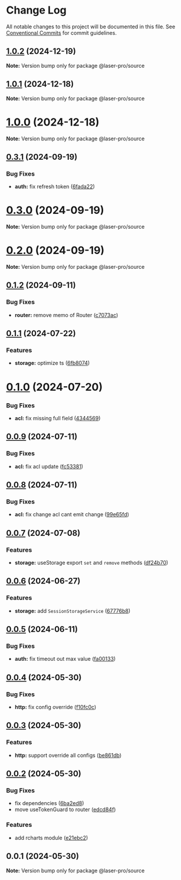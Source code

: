 # Change Log

All notable changes to this project will be documented in this file. See [Conventional Commits](https://conventionalcommits.org) for commit guidelines.

## [1.0.2](https://github.com/laser-ui/laser-pro/compare/v1.0.1...v1.0.2) (2024-12-19)

**Note:** Version bump only for package @laser-pro/source

## [1.0.1](https://github.com/laser-ui/laser-pro/compare/v1.0.0...v1.0.1) (2024-12-18)

**Note:** Version bump only for package @laser-pro/source

# [1.0.0](https://github.com/laser-ui/laser-pro/compare/v0.3.1...v1.0.0) (2024-12-18)

**Note:** Version bump only for package @laser-pro/source

## [0.3.1](https://github.com/laser-ui/laser-pro/compare/v0.3.0...v0.3.1) (2024-09-19)

### Bug Fixes

- **auth:** fix refresh token ([6fada22](https://github.com/laser-ui/laser-pro/commit/6fada22f8974324b60ebcce720689475c5341061))

# [0.3.0](https://github.com/laser-ui/laser-pro/compare/v0.2.0...v0.3.0) (2024-09-19)

**Note:** Version bump only for package @laser-pro/source

# [0.2.0](https://github.com/laser-ui/laser-pro/compare/v0.1.2...v0.2.0) (2024-09-19)

**Note:** Version bump only for package @laser-pro/source

## [0.1.2](https://github.com/laser-ui/laser-pro/compare/v0.1.1...v0.1.2) (2024-09-11)

### Bug Fixes

- **router:** remove memo of Router ([c7073ac](https://github.com/laser-ui/laser-pro/commit/c7073ac0c2ec03d04980db3ca69de36f43543a9f))

## [0.1.1](https://github.com/laser-ui/laser-pro/compare/v0.1.0...v0.1.1) (2024-07-22)

### Features

- **storage:** optimize ts ([6fb8074](https://github.com/laser-ui/laser-pro/commit/6fb8074e418a47093184cd9b4df5bc0409336ecb))

# [0.1.0](https://github.com/laser-ui/laser-pro/compare/v0.0.9...v0.1.0) (2024-07-20)

### Bug Fixes

- **acl:** fix missing full field ([4344569](https://github.com/laser-ui/laser-pro/commit/4344569ec5fd9de7a41f61abe633211b2f5c5131))

## [0.0.9](https://github.com/laser-ui/laser-pro/compare/v0.0.8...v0.0.9) (2024-07-11)

### Bug Fixes

- **acl:** fix acl update ([fc53381](https://github.com/laser-ui/laser-pro/commit/fc533819c35edc22a4a870600256014666b54264))

## [0.0.8](https://github.com/laser-ui/laser-pro/compare/v0.0.7...v0.0.8) (2024-07-11)

### Bug Fixes

- **acl:** fix change acl cant emit change ([99e65fd](https://github.com/laser-ui/laser-pro/commit/99e65fd97ec464ba4cd2550b1f9d36c421262c3a))

## [0.0.7](https://github.com/laser-ui/laser-pro/compare/v0.0.6...v0.0.7) (2024-07-08)

### Features

- **storage:** useStorage export `set` and `remove` methods ([df24b70](https://github.com/laser-ui/laser-pro/commit/df24b7080452144b01252bacbe26f6b35c800824))

## [0.0.6](https://github.com/laser-ui/laser-pro/compare/v0.0.5...v0.0.6) (2024-06-27)

### Features

- **storage:** add `SessionStorageService` ([67776b8](https://github.com/laser-ui/laser-pro/commit/67776b8be0d0b150c5e6170b53631581d00adaac))

## [0.0.5](https://github.com/laser-ui/laser-pro/compare/v0.0.4...v0.0.5) (2024-06-11)

### Bug Fixes

- **auth:** fix timeout out max value ([fa00133](https://github.com/laser-ui/laser-pro/commit/fa001335ffecffa7757fbdea73608144587aae4d))

## [0.0.4](https://github.com/laser-ui/laser-pro/compare/v0.0.3...v0.0.4) (2024-05-30)

### Bug Fixes

- **http:** fix config override ([f10fc0c](https://github.com/laser-ui/laser-pro/commit/f10fc0c8d4de34bf1fd2eedd71aac71ddfd8f74a))

## [0.0.3](https://github.com/laser-ui/laser-pro/compare/v0.0.2...v0.0.3) (2024-05-30)

### Features

- **http:** support override all configs ([be861db](https://github.com/laser-ui/laser-pro/commit/be861dbcec975c863b07e2ea064cd6a7d26ed658))

## [0.0.2](https://github.com/laser-ui/laser-pro/compare/v0.0.1...v0.0.2) (2024-05-30)

### Bug Fixes

- fix dependencies ([6ba2ed8](https://github.com/laser-ui/laser-pro/commit/6ba2ed82b26b6a7888cf8e0bac1b0c33927e8f64))
- move useTokenGuard to router ([edcd84f](https://github.com/laser-ui/laser-pro/commit/edcd84ff08399082b8c51b07eed32c759e3a27ad))

### Features

- add rcharts module ([e21ebc2](https://github.com/laser-ui/laser-pro/commit/e21ebc227f5a2d537d67e94ea1a239e887377a6d))

## 0.0.1 (2024-05-30)

**Note:** Version bump only for package @laser-pro/source
